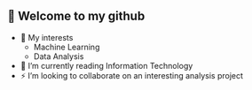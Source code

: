 ## 👋 Welcome to my github
- 👀 My interests
    - Machine Learning
    - Data Analysis
- 🌱 I’m currently reading Information Technology
- ⚡ I’m looking to collaborate on an interesting analysis project

<!---
verazi/verazi is a ✨ special ✨ repository because its `README.md` (this file) appears on your GitHub profile.
You can click the Preview link to take a look at your changes.
--->
